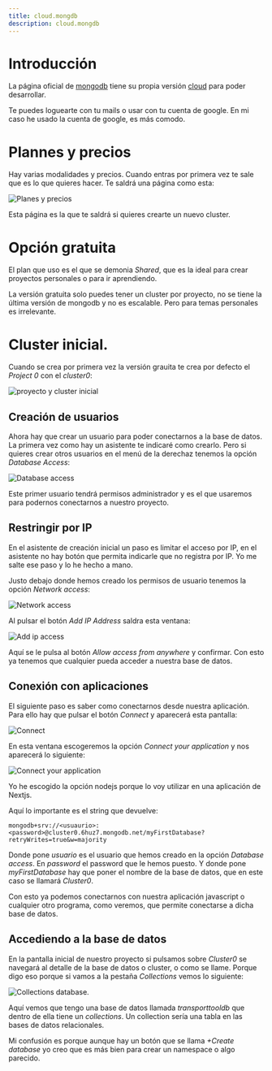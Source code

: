 ```yaml
---
title: cloud.mongdb
description: cloud.mongdb
---
```


# Introducción

La página oficial de [mongodb](https://www.mongodb.com/) tiene su propia versión [cloud](https://cloud.mongodb.com/) para poder desarrollar.

Te puedes loguearte con tu mails o usar con tu cuenta de google. En mi caso he usado la cuenta de google, es más comodo.

# Plannes y precios

Hay varias modalidades y precios. Cuando entras por primera vez te sale que es lo que quieres hacer. Te saldrá una página como esta:

![Planes y precios](/images/mongodb/cloudmongodb/planesyprecios.png)

Esta página es la que te saldrá si quieres crearte un nuevo cluster.

# Opción gratuita

El plan que uso es el que se demonia *Shared*, que es la ideal para crear proyectos personales o para ir aprendiendo. 

La versión gratuita solo puedes tener un cluster por proyecto, no se tiene la última versión de mongodb y no es escalable. Pero para temas personales es irrelevante.

# Cluster inicial.

Cuando se crea por primera vez la versión grauita te crea por defecto el *Project 0* con el *cluster0*:

![proyecto y cluster inicial](/images/mongodb/cloudmongodb/proyectoclusterinicial.png)

## Creación de usuarios

Ahora hay que crear un usuario para poder conectarnos a la base de datos. La primera vez como hay un asistente te indicaré como crearlo. Pero si quieres crear otros usuarios en el menú de la derechaz tenemos la opción *Database Access*:

![Database access](/images/mongodb/cloudmongodb/databasaccess.png)

Este primer usuario tendrá permisos administrador y es el que usaremos para podernos conectarnos a nuestro proyecto.

## Restringir por IP

En el asistente de creación inicial un paso es limitar el acceso por IP, en el asistente no hay botón que permita indicarle que no registra por IP. Yo me salte ese paso y lo he hecho a mano.

Justo debajo donde hemos creado los permisos de usuario tenemos la opción *Network access*:

![Network access](/images/mongodb/cloudmongodb/networkaccess.png)

Al pulsar el botón *Add IP Address* saldra esta ventana:

![Add ip access](/images/mongodb/cloudmongodb/add_ip_access.png)

Aquí se le pulsa al botón *Allow access from anywhere* y confirmar. Con esto ya tenemos que cualquier pueda acceder a nuestra base de datos.

## Conexión con aplicaciones

El siguiente paso es saber como conectarnos desde nuestra aplicación. Para ello hay que pulsar el botón *Connect* y aparecerá esta pantalla:

![Connect](/images/mongodb/cloudmongodb/connectcluster.png)

En esta ventana escogeremos la opción *Connect your application* y nos aparecerá lo siguiente:

![Connect your application](/images/mongodb/cloudmongodb/connectyouapplication.png)

Yo he escogido la opción nodejs porque lo voy utilizar en una aplicación de Nextjs. 

Aquí lo importante es el string que devuelve:

```tpl
mongodb+srv://<usuaurio>:<password>@cluster0.6huz7.mongodb.net/myFirstDatabase?retryWrites=true&w=majority
```

Donde pone *usuario* es el usuario que hemos creado en la opción *Database access*. En *password* el password que le hemos puesto. Y donde pone *myFirstDatabase* hay que poner el nombre de la base de datos, que en este caso se llamará *Cluster0*.

Con esto ya podemos conectarnos con nuestra aplicación javascript o cualquier otro programa, como veremos, que permite conectarse a dicha base de datos.

## Accediendo a la base de datos

En la pantalla inicial de nuestro proyecto si pulsamos sobre *Cluster0* se navegará al detalle de la base de datos o cluster, o como se llame. Porque digo eso porque si vamos a la pestaña *Collections* vemos lo siguiente:

![Collections database](/images/mongodb/cloudmongodb/tab_collections_database.png).

Aquí vemos que tengo una base de datos llamada *transporttooldb* que dentro de ella tiene un *collections*. Un collection sería una tabla en las bases de datos relacionales.

Mi confusión es porque aunque hay un botón que se llama *+Create database* yo creo que es más bien para crear un namespace o algo parecido.





